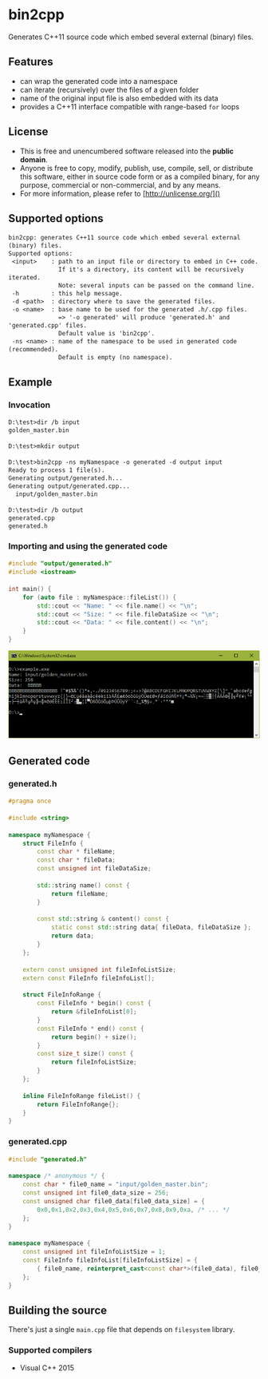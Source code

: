 # bin2cpp
Generates C++11 source code which embed several external (binary) files.

## Features
 - can wrap the generated code into a namespace
 - can iterate (recursively) over the files of a given folder
 - name of the original input file is also embedded with its data
 - provides a C++11 interface compatible with range-based `for` loops  

## License
 - This is free and unencumbered software released into the **public domain**.
 - Anyone is free to copy, modify, publish, use, compile, sell, or distribute this software, either in source code form or as a compiled binary, for any purpose, commercial or non-commercial, and by any means.
 - For more information, please refer to [http://unlicense.org/]()

## Supported options

```
bin2cpp: generates C++11 source code which embed several external (binary) files.
Supported options:
 <input>    : path to an input file or directory to embed in C++ code.
              If it's a directory, its content will be recursively iterated.
              Note: several inputs can be passed on the command line.
 -h         : this help message.
 -d <path>  : directory where to save the generated files.
 -o <name>  : base name to be used for the generated .h/.cpp files.
              => '-o generated' will produce 'generated.h' and 'generated.cpp' files.
              Default value is 'bin2cpp'.
 -ns <name> : name of the namespace to be used in generated code (recommended).
              Default is empty (no namespace).
```
 
## Example

### Invocation

```
D:\test>dir /b input
golden_master.bin

D:\test>mkdir output

D:\test>bin2cpp -ns myNamespace -o generated -d output input
Ready to process 1 file(s).
Generating output/generated.h...
Generating output/generated.cpp...
  input/golden_master.bin

D:\test>dir /b output
generated.cpp
generated.h
```

### Importing and using the generated code

```cpp
#include "output/generated.h"
#include <iostream>

int main() {
	for (auto file : myNamespace::fileList()) {
		std::cout << "Name: " << file.name() << "\n";
		std::cout << "Size: " << file.fileDataSize << "\n";
		std::cout << "Data: " << file.content() << "\n";
	}
}
```
![](example.png)

## Generated code

### generated.h

```cpp
#pragma once

#include <string>

namespace myNamespace {
	struct FileInfo {
		const char * fileName;
		const char * fileData;
		const unsigned int fileDataSize;

		std::string name() const {
			return fileName;
		}

		const std::string & content() const {
			static const std::string data{ fileData, fileDataSize };
			return data;
		}
	};

	extern const unsigned int fileInfoListSize;
	extern const FileInfo fileInfoList[];

	struct FileInfoRange {
		const FileInfo * begin() const {
			return &fileInfoList[0];
		}
		const FileInfo * end() const {
			return begin() + size();
		}
		const size_t size() const {
			return fileInfoListSize;
		}
	};

	inline FileInfoRange fileList() {
		return FileInfoRange{};
	}
}
```

### generated.cpp

```cpp
#include "generated.h"

namespace /* anonymous */ {
	const char * file0_name = "input/golden_master.bin";
	const unsigned int file0_data_size = 256;
	const unsigned char file0_data[file0_data_size] = {
		0x0,0x1,0x2,0x3,0x4,0x5,0x6,0x7,0x8,0x9,0xa, /* ... */
	};
}

namespace myNamespace {
	const unsigned int fileInfoListSize = 1;
	const FileInfo fileInfoList[fileInfoListSize] = {
		{ file0_name, reinterpret_cast<const char*>(file0_data), file0_data_size },
	};
}
```
## Building the source

There's just a single ```main.cpp``` file that depends on ```filesystem``` library.

### Supported compilers
 - Visual C++ 2015
